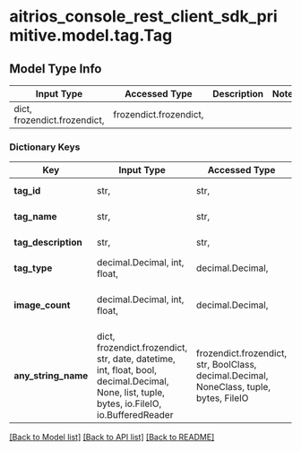 # aitrios_console_rest_client_sdk_primitive.model.tag.Tag

## Model Type Info
Input Type | Accessed Type | Description | Notes
------------ | ------------- | ------------- | -------------
dict, frozendict.frozendict,  | frozendict.frozendict,  |  | 

### Dictionary Keys
Key | Input Type | Accessed Type | Description | Notes
------------ | ------------- | ------------- | ------------- | -------------
**tag_id** | str,  | str,  | Set the tag ID. | [optional] 
**tag_name** | str,  | str,  | Set the tag name. | [optional] 
**tag_description** | str,  | str,  | Set the tag description. | [optional] 
**tag_type** | decimal.Decimal, int, float,  | decimal.Decimal,  | Set the tag type. | [optional] 
**image_count** | decimal.Decimal, int, float,  | decimal.Decimal,  | Set the number of tagged images. | [optional] 
**any_string_name** | dict, frozendict.frozendict, str, date, datetime, int, float, bool, decimal.Decimal, None, list, tuple, bytes, io.FileIO, io.BufferedReader | frozendict.frozendict, str, BoolClass, decimal.Decimal, NoneClass, tuple, bytes, FileIO | any string name can be used but the value must be the correct type | [optional]

[[Back to Model list]](../../README.md#documentation-for-models) [[Back to API list]](../../README.md#documentation-for-api-endpoints) [[Back to README]](../../README.md)

